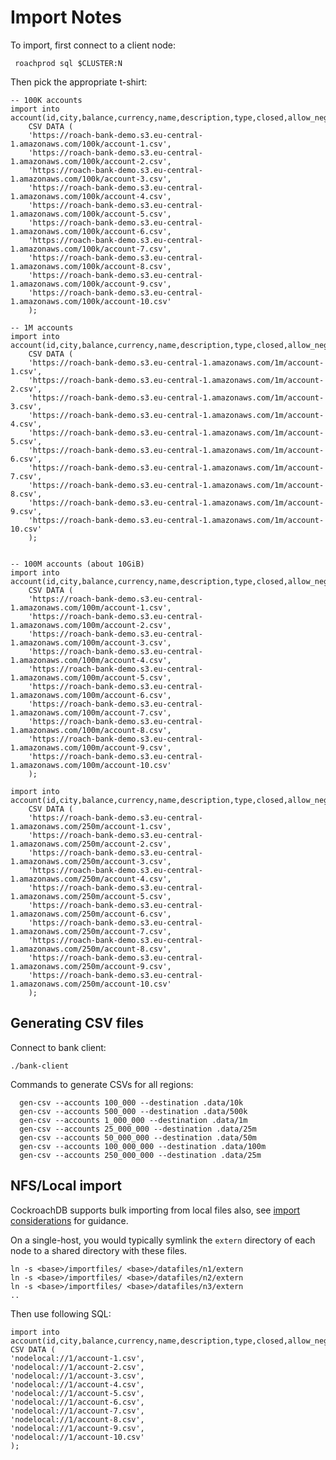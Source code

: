 # Import Notes

To import, first connect to a client node:

     roachprod sql $CLUSTER:N

Then pick the appropriate t-shirt:

    -- 100K accounts
    import into account(id,city,balance,currency,name,description,type,closed,allow_negative,updated)
        CSV DATA (
        'https://roach-bank-demo.s3.eu-central-1.amazonaws.com/100k/account-1.csv',
        'https://roach-bank-demo.s3.eu-central-1.amazonaws.com/100k/account-2.csv',
        'https://roach-bank-demo.s3.eu-central-1.amazonaws.com/100k/account-3.csv',
        'https://roach-bank-demo.s3.eu-central-1.amazonaws.com/100k/account-4.csv',
        'https://roach-bank-demo.s3.eu-central-1.amazonaws.com/100k/account-5.csv',
        'https://roach-bank-demo.s3.eu-central-1.amazonaws.com/100k/account-6.csv',
        'https://roach-bank-demo.s3.eu-central-1.amazonaws.com/100k/account-7.csv',
        'https://roach-bank-demo.s3.eu-central-1.amazonaws.com/100k/account-8.csv',
        'https://roach-bank-demo.s3.eu-central-1.amazonaws.com/100k/account-9.csv',
        'https://roach-bank-demo.s3.eu-central-1.amazonaws.com/100k/account-10.csv'
        );
    
    -- 1M accounts
    import into account(id,city,balance,currency,name,description,type,closed,allow_negative,updated)
        CSV DATA (
        'https://roach-bank-demo.s3.eu-central-1.amazonaws.com/1m/account-1.csv',
        'https://roach-bank-demo.s3.eu-central-1.amazonaws.com/1m/account-2.csv',
        'https://roach-bank-demo.s3.eu-central-1.amazonaws.com/1m/account-3.csv',
        'https://roach-bank-demo.s3.eu-central-1.amazonaws.com/1m/account-4.csv',
        'https://roach-bank-demo.s3.eu-central-1.amazonaws.com/1m/account-5.csv',
        'https://roach-bank-demo.s3.eu-central-1.amazonaws.com/1m/account-6.csv',
        'https://roach-bank-demo.s3.eu-central-1.amazonaws.com/1m/account-7.csv',
        'https://roach-bank-demo.s3.eu-central-1.amazonaws.com/1m/account-8.csv',
        'https://roach-bank-demo.s3.eu-central-1.amazonaws.com/1m/account-9.csv',
        'https://roach-bank-demo.s3.eu-central-1.amazonaws.com/1m/account-10.csv'
        );
    
    
    -- 100M accounts (about 10GiB)
    import into account(id,city,balance,currency,name,description,type,closed,allow_negative,updated)
        CSV DATA (
        'https://roach-bank-demo.s3.eu-central-1.amazonaws.com/100m/account-1.csv',
        'https://roach-bank-demo.s3.eu-central-1.amazonaws.com/100m/account-2.csv',
        'https://roach-bank-demo.s3.eu-central-1.amazonaws.com/100m/account-3.csv',
        'https://roach-bank-demo.s3.eu-central-1.amazonaws.com/100m/account-4.csv',
        'https://roach-bank-demo.s3.eu-central-1.amazonaws.com/100m/account-5.csv',
        'https://roach-bank-demo.s3.eu-central-1.amazonaws.com/100m/account-6.csv',
        'https://roach-bank-demo.s3.eu-central-1.amazonaws.com/100m/account-7.csv',
        'https://roach-bank-demo.s3.eu-central-1.amazonaws.com/100m/account-8.csv',
        'https://roach-bank-demo.s3.eu-central-1.amazonaws.com/100m/account-9.csv',
        'https://roach-bank-demo.s3.eu-central-1.amazonaws.com/100m/account-10.csv'
        );
    
    import into account(id,city,balance,currency,name,description,type,closed,allow_negative,updated)
        CSV DATA (
        'https://roach-bank-demo.s3.eu-central-1.amazonaws.com/250m/account-1.csv',
        'https://roach-bank-demo.s3.eu-central-1.amazonaws.com/250m/account-2.csv',
        'https://roach-bank-demo.s3.eu-central-1.amazonaws.com/250m/account-3.csv',
        'https://roach-bank-demo.s3.eu-central-1.amazonaws.com/250m/account-4.csv',
        'https://roach-bank-demo.s3.eu-central-1.amazonaws.com/250m/account-5.csv',
        'https://roach-bank-demo.s3.eu-central-1.amazonaws.com/250m/account-6.csv',
        'https://roach-bank-demo.s3.eu-central-1.amazonaws.com/250m/account-7.csv',
        'https://roach-bank-demo.s3.eu-central-1.amazonaws.com/250m/account-8.csv',
        'https://roach-bank-demo.s3.eu-central-1.amazonaws.com/250m/account-9.csv',
        'https://roach-bank-demo.s3.eu-central-1.amazonaws.com/250m/account-10.csv'
        );


## Generating CSV files

Connect to bank client:

    ./bank-client

Commands to generate CSVs for all regions:

      gen-csv --accounts 100_000 --destination .data/10k
      gen-csv --accounts 500_000 --destination .data/500k
      gen-csv --accounts 1_000_000 --destination .data/1m
      gen-csv --accounts 25_000_000 --destination .data/25m
      gen-csv --accounts 50_000_000 --destination .data/50m
      gen-csv --accounts 100_000_000 --destination .data/100m
      gen-csv --accounts 250_000_000 --destination .data/25m

## NFS/Local import
              
CockroachDB supports bulk importing from local files also, see 
[import considerations](https://www.cockroachlabs.com/docs/v20.2/use-cloud-storage-for-bulk-operations.html#considerations) 
for guidance.

On a single-host, you would typically symlink the `extern` directory of each node to a shared directory 
with these files.

    ln -s <base>/importfiles/ <base>/datafiles/n1/extern
    ln -s <base>/importfiles/ <base>/datafiles/n2/extern
    ln -s <base>/importfiles/ <base>/datafiles/n3/extern
    ..

Then use following SQL:

    import into account(id,city,balance,currency,name,description,type,closed,allow_negative,updated)
    CSV DATA (
    'nodelocal://1/account-1.csv',
    'nodelocal://1/account-2.csv',
    'nodelocal://1/account-3.csv',
    'nodelocal://1/account-4.csv',
    'nodelocal://1/account-5.csv',
    'nodelocal://1/account-6.csv',
    'nodelocal://1/account-7.csv',
    'nodelocal://1/account-8.csv',
    'nodelocal://1/account-9.csv',
    'nodelocal://1/account-10.csv'
    );
